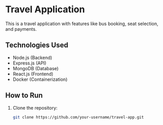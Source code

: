 # Travel Application

This is a travel application with features like bus booking, seat selection, and payments.

## Technologies Used

- Node.js (Backend)
- Express.js (API)
- MongoDB (Database)
- React.js (Frontend)
- Docker (Containerization)

## How to Run

1. Clone the repository:
   ```bash
   git clone https://github.com/your-username/travel-app.git
